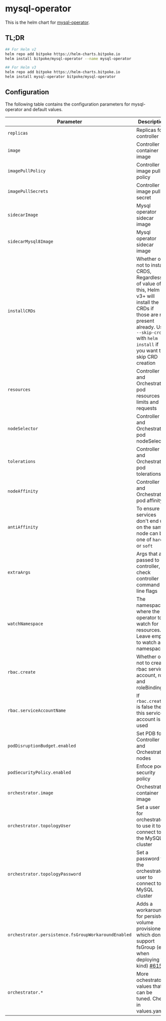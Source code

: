 # mysql-operator

This is the helm chart for [mysql-operator](https://github.com/bitpoke/mysql-operator).

## TL;DR
```sh
## For Helm v2
helm repo add bitpoke https://helm-charts.bitpoke.io
helm install bitpoke/mysql-operator --name mysql-operator

## For Helm v3
helm repo add bitpoke https://helm-charts.bitpoke.io
helm install mysql-operator bitpoke/mysql-operator
```

## Configuration
The following table contains the configuration parameters for mysql-operator and default values.

| Parameter                       | Description                                                                                   | Default value                                           |
| ---                             | ---                                                                                           | ---                                                     |
| `replicas`                      | Replicas for controller                                                                       | `1`                                                     |
| `image`                         | Controller container image                                                                    | `docker.io/bitpoke/mysql-operator:latest`               |
| `imagePullPolicy`               | Controller image pull policy                                                                  | `IfNotPresent`                                          |
| `imagePullSecrets`              | Controller image pull secret                                                                  |                                                         |
| `sidecarImage`                  | Mysql operator sidecar image                                                                  | `docker.io/kahiro/mysql-operator:0.5.2.test`   |
| `sidecarMysql8Image`            | Mysql operator sidecar image                                                                  | `docker.io/bitpoke/mysql-operator-sidecar-8.0:latest`   |
| `installCRDs`                   | Whether or not to install CRDS, Regardless of value of this, Helm v3+ will install the CRDs if those are not present already. Use `--skip-crds` with `helm install` if you want to skip CRD creation                                                                | `true`                                    |
| `resources`                     | Controller and Orchestrator pod resources limits and requests                                 | `{}`                                                    |
| `nodeSelector`                  | Controller and Orchestrator pod nodeSelector                                                  | `{}`                                                    |
| `tolerations`                   | Controller and Orchestrator pod tolerations                                                   | `{}`                                                    |
| `nodeAffinity`                  | Controller and Orchestrator pod affinity                                                      | `{}`                                                    |
| `antiAffinity`                  | To ensure 2 services don't end up on the same node can be one of `hard` or `soft`             | `hard`                                                  |
| `extraArgs`                     | Args that are passed to controller, check controller command line flags                       | `[]`                                                    |
| `watchNamespace`                | The namespace where the operator to watch for resources. Leave empty to watch all namespaces. | `""`                                                    |
| `rbac.create`                   | Whether or not to create rbac service account, role and roleBinding                           | `true`                                                  |
| `rbac.serviceAccountName`       | If `rbac.create` is false then this service account is used                                   | a newly created one or `default`                        |
| `podDisruptionBudget.enabled`   | Set PDB for Controller and Orchestrator nodes                                                 | `true`                                                  |
| `podSecurityPolicy.enabled`     | Enfoce pod security policy                                                                    | `false`                                                 |
| `orchestrator.image`            | Orchestrator container image                                                                  | `docker.io/bitpoke/mysql-operator-orchestrator:latest`  |
| `orchestrator.topologyUser`     | Set a user for orchestrator to use it to connect to the MySQL cluster                         | `orchestrator`                                          |
| `orchestrator.topologyPassword` | Set a password for the orchestrator user to connect to MySQL cluster                          | `<random string>`                                       |
| `orchestrator.persistence.fsGroupWorkaroundEnabled` | Adds a  workaround for persistent volume provisioners which don't support fsGroup (eg. when deploying to kind) [#615](https://github.com/bitpoke/mysql-operator/issues/615) | `false` |
| `orchestrator.*`                | More ochestrator values that can be tuned. Check in values.yaml                               |                                                         |
